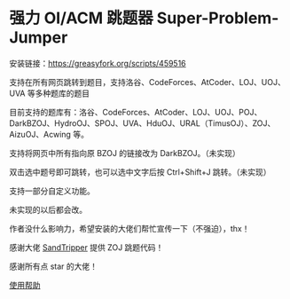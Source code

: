 # 强力 OI/ACM 跳题器 Super-Problem-Jumper

安装链接：<https://greasyfork.org/scripts/459516>

支持在所有网页跳转到题目，支持洛谷、CodeForces、AtCoder、LOJ、UOJ、UVA 等多种题库的题目

目前支持的题库有：洛谷、CodeForces、AtCoder、LOJ、UOJ、POJ、DarkBZOJ、HydroOJ、SPOJ、UVA、HduOJ、URAL（TimusOJ）、ZOJ、AizuOJ、Acwing 等。

支持将网页中所有指向原 BZOJ 的链接改为 DarkBZOJ。（未实现）

双击选中题号即可跳转，也可以选中文字后按 Ctrl+Shift+J 跳转。（未实现）

支持一部分自定义功能。

未实现的以后都会改。

作者没什么影响力，希望安装的大佬们帮忙宣传一下（不强迫），thx！

感谢大佬 [SandTripper](https://githubfast.com/SandTripper) 提供 ZOJ 跳题代码！

感谢所有点 star 的大佬！

[使用帮助](https://github.com/adfhkjafsdk/Super-Problem-Jumper/blob/main/help.md)  
